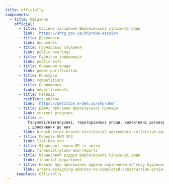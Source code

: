```yaml
---
title: officially
components:
  - title: Офіційно
    official:
      - title: Сесійні засідання Широківської сільської ради
        link: 'https://shtg.gov.ua/shyroke-session'
      - title: Документи
        link: documents
      - title: Громадські слухання
        link: public-hearings
      - title: Публічна інформація
        link: public-info
      - title: Очищення влади
        link: power-purification
      - title: Конкурси
        link: competitions
      - title: Оголошення
        link: advertisements
      - title: Петиціі
        richText: online
        link: 'https://petition.e-dem.ua/shyroke'
      - title: Діючі програми Широківської громади
        link: current-programs
      - title: >-
          Галузеві/міжгалузеві, територіальні угоди, колективні договори, зміни
          і доповнення до них
        link: branch-inter-branch-territorial-agreements-collective-agreements
      - title: Перелік КНП ЗОЗ
        link: list-knp-zoh
      - title: Фінансові плани КП та звіти
        link: financial-plans-and-reports
      - title: Фінансовий відділ Широківської сільської ради
        link: financial-department
      - title: Накази про присвоєння адреси закінченим об’єкту будівництва
        link: orders-assigning-address-to-completed-construction-project
    _template: Officially
---
```


